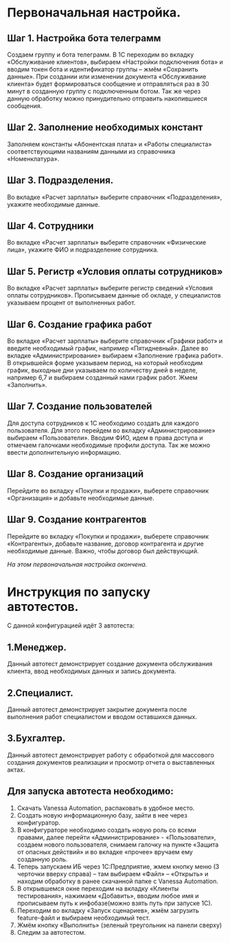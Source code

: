 # Первоначальная настройка.

## Шаг 1. Настройка бота телеграмм
Создаем группу и бота телеграмм. В 1С переходим во вкладку «Обслуживание клиентов», выбираем «Настройки подключения бота» и вводим токен бота и идентификатор группы – жмём «Сохранить данные». При создании или изменении документа «Обслуживание клиента» будет формироваться сообщение и отправляться раз в 30 минут в созданную группу с подключенным ботом.  Так же через данную обработку можно принудительно отправить накопившиеся сообщения. 

## Шаг 2. Заполнение необходимых констант
Заполняем константы «Абонентская плата» и «Работы специалиста» соответствующими названиям данными из справочника «Номенклатура».

## Шаг 3. Подразделения.
Во вкладке «Расчет зарплаты» выберите справочник «Подразделения», укажите необходимые данные.

## Шаг 4. Сотрудники
Во вкладке «Расчет зарплаты» выберите справочник «Физические лица», укажите ФИО и подразделение сотрудника.

## Шаг 5. Регистр «Условия оплаты сотрудников»
Во вкладке «Расчет зарплаты» выберите регистр сведений «Условия оплаты сотрудников». Прописываем данные об окладе, у специалистов указываем процент от выполненных работ.

## Шаг 6. Создание графика работ
Во вкладке «Расчет зарплаты» выберите справочник «Графики работ» и введите необходимый график, например «Пятидневный». Далее во вкладке «Администрирование» выбираем «Заполнение графика работ». В открывшейся форме указываем период, на который необходим график, выходные дни указываем по количеству дней в неделе, например 6,7 и выбираем созданный нами график работ. Жмем «Заполнить».

## Шаг 7. Создание пользователей
Для доступа сотрудников к 1С необходимо создать для каждого пользователя. Для этого перейдем во вкладку «Администрирование» выбираем «Пользователи». Вводим ФИО, идем в права доступа и отмечаем галочками необходимые профили доступа. Так же можно ввести дополнительную информацию.

## Шаг 8. Создание организаций
Перейдите во вкладку «Покупки и продажи», выберете справочник «Организация» и добавьте необходимые данные.

## Шаг 9. Создание контрагентов
Перейдите во вкладку «Покупки и продажи», выберете справочник «Контрагенты», добавьте название, договор контрагента и другие необходимые данные. Важно, чтобы договор был действующий.

*На этом первоначальная настройка окончена.*


# Инструкция по запуску автотестов.

С данной конфигурацией идёт 3 автотеста:

## 1.Менеджер. 
Данный автотест демонстрирует создание документа обслуживания клиента, ввод необходимых данных и запись документа.

## 2.Специалист.
Данный автотест демонстрирует закрытие документа после выполнения работ специалистом и вводом оставшихся данных.

## 3.Бухгалтер.
Данный автотест демонстрирует работу с обработкой для массового создания документов реализации и просмотр отчета о выставленных актах.

## Для запуска автотеста необходимо:

1.	Скачать Vanessa Automation, распаковать в удобное место.
2.	Создать новую информационную базу, зайти в нее через конфигуратор.
3.	В конфигураторе необходимо создать новую роль со всеми правами, далее перейти «Администрирование» - «Пользователи», создаем нового пользователя, снимаем галочку на пункте «Защита от опасных действий» и во вкладке «прочее» вручаем ему созданную роль.
4.	Теперь запускаем ИБ через 1С:Предприятие, жмем кнопку меню (3 черточки вверху справа) – там выбираем «Файл» – «Открыть» и находим обработку в ранее скачанной папке с Vanessa Automation.
5.	В открывшемся окне переходим на вкладку «Клиенты тестирования», нажимаем «Добавить», вводим любое имя и прописываем путь к инфобазе(можно взять путь при запуске 1С).
6.	Переходим во вкладку «Запуск сценариев», жмём загрузить feature-файл и выбираем необходимый тест.
7.	Жмём кнопку «Выполнить» (зеленый треугольник на панели сверху)
8.	Следим за автотестом.
